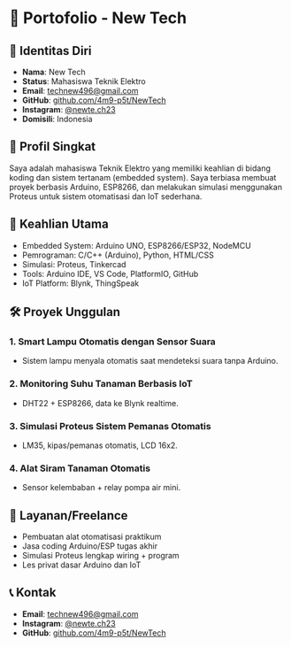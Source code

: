 
# 📄 Portofolio - New Tech

## 👤 Identitas Diri
- **Nama**: New Tech
- **Status**: Mahasiswa Teknik Elektro  
- **Email**: technew496@gmail.com
- **GitHub**: [github.com/4m9-p5t/NewTech](#)  
- **Instagram**: [@newte.ch23](#)  
- **Domisili**: Indonesia  

## 🎯 Profil Singkat
Saya adalah mahasiswa Teknik Elektro yang memiliki keahlian di bidang koding dan sistem tertanam (embedded system). Saya terbiasa membuat proyek berbasis Arduino, ESP8266, dan melakukan simulasi menggunakan Proteus untuk sistem otomatisasi dan IoT sederhana.

## 🧠 Keahlian Utama
- Embedded System: Arduino UNO, ESP8266/ESP32, NodeMCU  
- Pemrograman: C/C++ (Arduino), Python, HTML/CSS  
- Simulasi: Proteus, Tinkercad  
- Tools: Arduino IDE, VS Code, PlatformIO, GitHub  
- IoT Platform: Blynk, ThingSpeak  

## 🛠️ Proyek Unggulan

### 1. Smart Lampu Otomatis dengan Sensor Suara
- Sistem lampu menyala otomatis saat mendeteksi suara tanpa Arduino.

### 2. Monitoring Suhu Tanaman Berbasis IoT
- DHT22 + ESP8266, data ke Blynk realtime.

### 3. Simulasi Proteus Sistem Pemanas Otomatis
- LM35, kipas/pemanas otomatis, LCD 16x2.

### 4. Alat Siram Tanaman Otomatis
- Sensor kelembaban + relay pompa air mini.

## 💼 Layanan/Freelance
- Pembuatan alat otomatisasi praktikum  
- Jasa coding Arduino/ESP tugas akhir  
- Simulasi Proteus lengkap wiring + program  
- Les privat dasar Arduino dan IoT  

## 📞 Kontak
- **Email**: technew496@gmail.com  
- **Instagram**: [@newte.ch23](#)  
- **GitHub**: [github.com/4m9-p5t/NewTech](#)  
